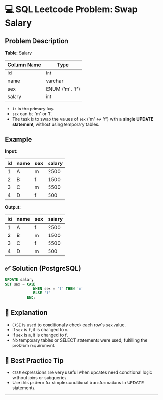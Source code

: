 
# 💻 SQL Leetcode Problem: Swap Salary

## Problem Description

**Table:** Salary

| Column Name | Type   |
|-------------|--------|
| id          | int    |
| name        | varchar |
| sex         | ENUM ('m', 'f') |
| salary      | int    |

- `id` is the primary key.
- `sex` can be 'm' or 'f'.
- The task is to swap the values of `sex` ('m' <-> 'f') with a **single UPDATE statement**, without using temporary tables.

## Example

**Input:**

| id | name | sex | salary |
|----|------|-----|--------|
| 1  | A    | m   | 2500   |
| 2  | B    | f   | 1500   |
| 3  | C    | m   | 5500   |
| 4  | D    | f   | 500    |

**Output:**

| id | name | sex | salary |
|----|------|-----|--------|
| 1  | A    | f   | 2500   |
| 2  | B    | m   | 1500   |
| 3  | C    | f   | 5500   |
| 4  | D    | m   | 500    |

## ✅ Solution (PostgreSQL)

```sql
UPDATE salary 
SET sex = CASE 
             WHEN sex = 'f' THEN 'm'
             ELSE 'f'
          END;
```

## 📌 Explanation

- `CASE` is used to conditionally check each row's `sex` value.
- If `sex` is `f`, it is changed to `m`.
- If `sex` is `m`, it is changed to `f`.
- No temporary tables or SELECT statements were used, fulfilling the problem requirement.

## 🚀 Best Practice Tip

- `CASE` expressions are very useful when updates need conditional logic without joins or subqueries.
- Use this pattern for simple conditional transformations in UPDATE statements.

---
